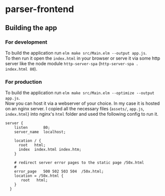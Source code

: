 # parser-frontend

## Building the app

### For development
To build the application run `elm make src/Main.elm --output app.js`.
<br>
To then run it open the `index.html` in your browser or serve it via some http server like the node module `http-server-spa` (`http-server-spa . index.html 80`).

### For production
To build the application run `elm make src/Main.elm --optimize --output app.js`.
<br>
Now you can host it via a webserver of your choice. In my case it is hosted on an
nginx server. I copied all the necessary files (`assets/`, `app.js`, `index.html`)
into nginx's `html` folder and used the following config to run it.
```
server {
    listen       80;
    server_name  localhost;

    location / {
      root   html;
      index  index.html index.htm;
    }

    # redirect server error pages to the static page /50x.html
    #
    error_page   500 502 503 504  /50x.html;
    location = /50x.html {
       root   html;
    }
  }
```
